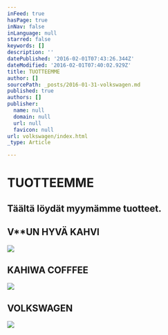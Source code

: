 ```yaml
---
inFeed: true
hasPage: true
inNav: false
inLanguage: null
starred: false
keywords: []
description: ''
datePublished: '2016-02-01T07:43:26.344Z'
dateModified: '2016-02-01T07:40:02.929Z'
title: TUOTTEEMME
author: []
sourcePath: _posts/2016-01-31-volkswagen.md
published: true
authors: []
publisher:
  name: null
  domain: null
  url: null
  favicon: null
url: volkswagen/index.html
_type: Article

---
```

# TUOTTEEMME

## Täältä löydät myymämme tuotteet.

## 

## V\*\*UN HYVÄ KAHVI
![](https://s3-us-west-2.amazonaws.com/the-grid-img/p/14f2ad8d6ddee1dc44be49ccf576c44490460c6d.jpg)

## KAHIWA COFFFEE
![](https://s3-us-west-2.amazonaws.com/the-grid-img/p/40a105c455428df6d288d7fbe2d9aa7ed607ae3f.jpg)

## VOLKSWAGEN
![](https://s3-us-west-2.amazonaws.com/the-grid-img/p/1626f68579660d6111a3ce2a67f50eff3b41f6c8.jpg)
